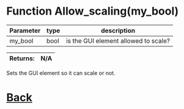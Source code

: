 # Function Allow_scaling(my_bool)

| Parameter   |  type   |              description                   |
|--           |       --|--                                          |
|   my_bool      | bool  |    is the GUI element allowed to scale?      |

| Returns:  | N/A |
|--         |                             --|

Sets the GUI element so it can scale or not.

# [Back](https://github.com/Ced30/GML-GUI-Library-GGL-Documentation/blob/main/API/Common_Methods.md)
